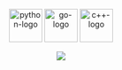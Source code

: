 <p align="center">
	<img alt="python-logo" width="60" height="60" src="https://cdn.jsdelivr.net/gh/devicons/devicon/icons/python/python-original.svg" />
	<img alt="go-logo" width="60" height="60" src="https://cdn.jsdelivr.net/gh/devicons/devicon/icons/go/go-original-wordmark.svg" />
	<img alt="c++-logo" width="60" height="60" src="https://cdn.jsdelivr.net/gh/devicons/devicon/icons/cplusplus/cplusplus-original.svg" />
</p>

<p align="center">
  <img src="https://github-readme-stats.vercel.app/api?username=c3b5aw&count_private=true&show_icons=true&theme=dracula&exclude_repo=42">
</p>
